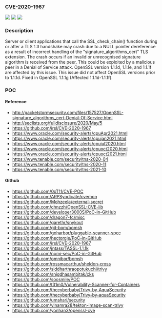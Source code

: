 ### [CVE-2020-1967](https://cve.mitre.org/cgi-bin/cvename.cgi?name=CVE-2020-1967)
![](https://img.shields.io/static/v1?label=Product&message=OpenSSL&color=blue)
![](https://img.shields.io/static/v1?label=Version&message=n%2Fa&color=blue)
![](https://img.shields.io/static/v1?label=Vulnerability&message=NULL%20pointer%20dereference&color=brighgreen)

### Description

Server or client applications that call the SSL_check_chain() function during or after a TLS 1.3 handshake may crash due to a NULL pointer dereference as a result of incorrect handling of the "signature_algorithms_cert" TLS extension. The crash occurs if an invalid or unrecognised signature algorithm is received from the peer. This could be exploited by a malicious peer in a Denial of Service attack. OpenSSL version 1.1.1d, 1.1.1e, and 1.1.1f are affected by this issue. This issue did not affect OpenSSL versions prior to 1.1.1d. Fixed in OpenSSL 1.1.1g (Affected 1.1.1d-1.1.1f).

### POC

#### Reference
- http://packetstormsecurity.com/files/157527/OpenSSL-signature_algorithms_cert-Denial-Of-Service.html
- http://seclists.org/fulldisclosure/2020/May/5
- https://github.com/irsl/CVE-2020-1967
- https://www.oracle.com/security-alerts/cpuApr2021.html
- https://www.oracle.com/security-alerts/cpujan2021.html
- https://www.oracle.com/security-alerts/cpujul2020.html
- https://www.oracle.com/security-alerts/cpuoct2020.html
- https://www.oracle.com/security-alerts/cpuoct2021.html
- https://www.tenable.com/security/tns-2020-04
- https://www.tenable.com/security/tns-2020-11
- https://www.tenable.com/security/tns-2021-10

#### Github
- https://github.com/0xT11/CVE-POC
- https://github.com/ARPSyndicate/cvemon
- https://github.com/Mohzeela/external-secret
- https://github.com/chnzzh/OpenSSL-CVE-lib
- https://github.com/developer3000S/PoC-in-GitHub
- https://github.com/dragon7-fc/misc
- https://github.com/garethr/snykout
- https://github.com/git-bom/bomsh
- https://github.com/goharbor/pluggable-scanner-spec
- https://github.com/hectorgie/PoC-in-GitHub
- https://github.com/irsl/CVE-2020-1967
- https://github.com/jntass/TASSL-1.1.1k
- https://github.com/nomi-sec/PoC-in-GitHub
- https://github.com/omnibor/bomsh
- https://github.com/rossmacarthur/sheldon-cross
- https://github.com/siddharthraopotukuchi/trivy
- https://github.com/snigdhasambitak/cks
- https://github.com/soosmile/POC
- https://github.com/t31m0/Vulnerability-Scanner-for-Containers
- https://github.com/thecyberbaby/Trivy-by-AquaSecurity
- https://github.com/thecyberbaby/Trivy-by-aquaSecurity
- https://github.com/umahari/security
- https://github.com/vinamra28/tekton-image-scan-trivy
- https://github.com/yonhan3/openssl-cve

